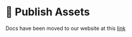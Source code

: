 # 📢 Publish Assets

Docs have been moved to our website at this [link](https://tomatophp.com/en/open-source/filament-media-manager)

